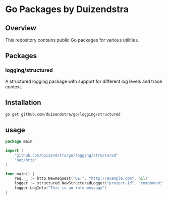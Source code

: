 # Go Packages by Duizendstra

## Overview
This repository contains public Go packages for various utilities.

## Packages

### logging/structured
A structured logging package with support for different log levels and trace context.

## Installation
```sh
go get github.com/duizendstra/go/logging/structured
```

## usage
```go
package main

import (
    "github.com/duizendstra/go/logging/structured"
    "net/http"
)

func main() {
    req, _ := http.NewRequest("GET", "http://example.com", nil)
    logger := structured.NewStructuredLogger("project-id", "component", req)
    logger.LogInfo("This is an info message")
}
```